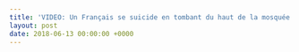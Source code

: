 ```yaml
---
title: 'VIDEO: Un Français se suicide en tombant du haut de la mosquée de la Mecque'
layout: post
date: 2018-06-13 00:00:00 +0000
---
```


